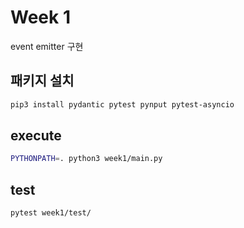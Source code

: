 # Week 1

event emitter 구현

## 패키지 설치

```bash
pip3 install pydantic pytest pynput pytest-asyncio 
```

## execute

```bash
PYTHONPATH=. python3 week1/main.py
```

## test

```bash
pytest week1/test/
```
